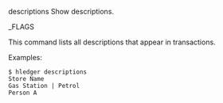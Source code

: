 descriptions
Show descriptions.

_FLAGS

This command lists all descriptions that appear in transactions.

Examples:

```shell
$ hledger descriptions
Store Name
Gas Station | Petrol
Person A
```
